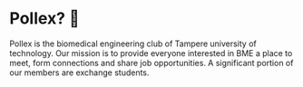 # Pollex? 🤔

Pollex is the biomedical engineering club of Tampere university of technology. Our mission is to provide everyone
interested in BME a place to meet, form connections and share job opportunities. A significant portion of our members
are exchange students.
